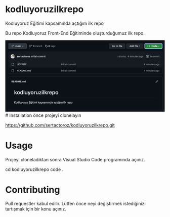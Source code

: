 # kodluyoruzilkrepo
Kodluyoruz Eğitimi kapsamında açtığım ilk repo

Bu repo Kodluyoruz Front-End Eğitiminde oluşturduğumuz ilk repo.

<img title="ProjectSS" alt="ProjectSS" src="projectSS.png">
# Installation 
önce projeyi clonelayın 

https://github.com/sertactoroz/kodluyoruzilkrepo.git

# Usage
Projeyi cloneladıktan sonra Visual Studio Code programında açınız.

cd kodluyoruzilkrepo
code .

# Contributing

Pull requestler kabul edilir. Lütfen önce neyi değiştirmek istediğinizi tartışmak için bir konu açınız.

